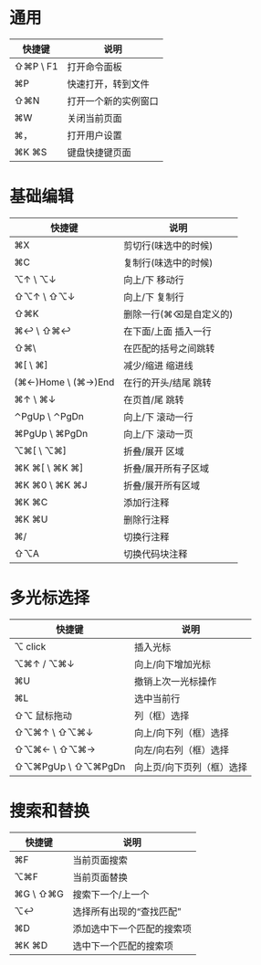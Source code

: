 # 通用

| 快捷键   | 说明                 |
| -------- | -------------------- |
| ⇧⌘P \ F1 | 打开命令面板         |
| ⌘P       | 快速打开，转到文件   |
| ⇧⌘N      | 打开一个新的实例窗口 |
| ⌘W       | 关闭当前页面         |
| ⌘，      | 打开用户设置         |
| ⌘K ⌘S    | 键盘快捷键页面       |



# 基础编辑

| 快捷键               | 说明                   |
| -------------------- | ---------------------- |
| ⌘X                   | 剪切行(味选中的时候)   |
| ⌘C                   | 复制行(味选中的时候)   |
| ⌥↑  \  ⌥↓            | 向上/下 移动行         |
| ⇧⌥↑  \  ⇧⌥↓          | 向上/下 复制行         |
| ⇧⌘K                  | 删除一行(⌘⌫是自定义的) |
| ⌘↩︎  \  ⇧⌘↩︎           | 在下面/上面 插入一行   |
| ⇧⌘\                  | 在匹配的括号之间跳转   |
| ⌘[  \  ⌘]            | 减少/缩进 缩进线       |
| (⌘←)Home  \  (⌘→)End | 在行的开头/结尾 跳转   |
| ⌘↑  \  ⌘↓            | 在页首/尾 跳转         |
| ⌃PgUp  \  ⌃PgDn      | 向上/下 滚动一行       |
| ⌘PgUp  \  ⌘PgDn      | 向上/下 滚动一页       |
| ⌥⌘[  \  ⌥⌘]          | 折叠/展开 区域         |
| ⌘K ⌘[  \  ⌘K ⌘]      | 折叠/展开所有子区域    |
| ⌘K ⌘0  \  ⌘K ⌘J      | 折叠/展开所有区域      |
| ⌘K ⌘C                | 添加行注释             |
| ⌘K ⌘U                | 删除行注释             |
| ⌘/                   | 切换行注释             |
| ⇧⌥A                  | 切换代码块注释         |



# 多光标选择

| 快捷键              | 说明                      |
| ------------------- | ------------------------- |
| ⌥ click             | 插入光标                  |
| ⌥⌘↑  /  ⌥⌘↓         | 向上/向下增加光标         |
| ⌘U                  | 撤销上次一光标操作        |
| ⌘L                  | 选中当前行                |
| ⇧⌥ 鼠标拖动         | 列（框）选择              |
| ⇧⌥⌘↑  \  ⇧⌥⌘↓       | 向上/向下列（框）选择     |
| ⇧⌥⌘←  \  ⇧⌥⌘→       | 向左/向右列（框）选择     |
| ⇧⌥⌘PgUp  \  ⇧⌥⌘PgDn | 向上页/向下页列（框）选择 |



# 搜索和替换

| 快捷键     | 说明                       |
| ---------- | -------------------------- |
| ⌘F         | 当前页面搜索               |
| ⌥⌘F        | 当前页面替换               |
| ⌘G  \  ⇧⌘G | 搜索下一个/上一个          |
| ⌥↩︎         | 选择所有出现的“查找匹配”   |
| ⌘D         | 添加选中下一个匹配的搜索项 |
| ⌘K ⌘D      | 选中下一个匹配的搜索项     |

